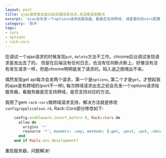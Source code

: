 ```yaml
---
layout: post
title: ajax请求发出去以后后端没有日志,也没有走到断点
excerpt: 'ajax会先发一个options请求给服务器，看是否支持跨域. 请查看你的cors配置支持哪些类型的method'
category: '技术'
tags:
- cors
- options
- rack-cors
---
```


在调试一个ajax请求的时候发现`put`, `delete`方法不工作。chrome后台调试发现请求是发出去了的。
但是在后端没有任何日志，也没有任何断点断上，好像没有没有发生请求一样，但是chrome明明是发了请求的。陷入迷之困境出不来。

偶然发现get api每次会发两个请求，第一个是`options`, 第二个才是`get`。才想起我的ajax是有跨域的(port不一样), 每次跨域请求出去之前会先发一个options请求给服务器，看服务器是否支持跨域，是否支持对应的方法。

我用了gem `rack-cors`做跨域请求支持，解决方法就是修改`config/application.rb`, Rack::Cors部分修改如下:

~~~ruby
    config.middleware.insert_before 0, Rack::Cors do
      allow do
        origins '*'
        resource '*', headers: :any, methods: [:get, :post, :put, :delete, :patch, :options] # 重点在这里，把支持的methods都加上
      end
    end if Rails.env.development?
~~~

重启服务器，问题解决!
